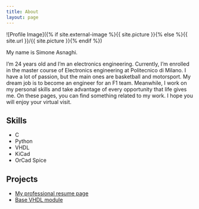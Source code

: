 ```yaml
---
title: About
layout: page
---
```


![Profile Image]({% if site.external-image %}{{ site.picture }}{% else %}{{ site.url }}/{{ site.picture }}{% endif %})

<p>My name is Simone Asnaghi. </p>

<p>I’m 24 years old and I’m an electronics engineering. Currently, I’m enrolled in the master course of Electronics engineering at Politecnico di Milano. I have a lot of passion, but the main ones are basketball and motorsport. My dream job is to become an engineer for an F1 team. Meanwhile, I work on my personal skills and take advantage of every opportunity that life gives me. On these pages, you can find something related to my work. I hope you will enjoy your virtual visit.</p>

<h2>Skills</h2>

<ul class="skill-list">
	<li>C</li>
	<li>Python</li>
	<li>VHDL</li>
	<li>KiCad</li>
	<li>OrCad Spice</li>
</ul>

<h2>Projects</h2>

<ul>
	<li><a href="https://github.com/simoasnaghi/resume">My professional resume page</a></li>
	<li><a href="https://github.com/simoasnaghi/VHDL_base_module">Base VHDL module</a></li>
</ul>
